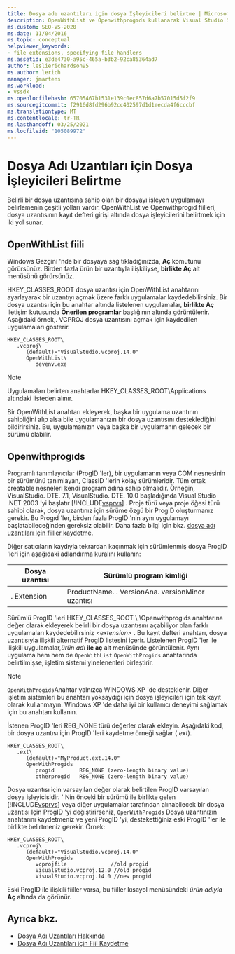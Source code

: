 ```yaml
---
title: Dosya adı uzantıları için dosya Işleyicileri belirtme | Microsoft Docs
description: OpenWithList ve Openwithprogıds kullanarak Visual Studio SDK 'da hangi uygulamanın bir dosya uzantısını işlediğini nasıl belirleyebileceğinizi öğrenin.
ms.custom: SEO-VS-2020
ms.date: 11/04/2016
ms.topic: conceptual
helpviewer_keywords:
- file extensions, specifying file handlers
ms.assetid: e3de4730-a95c-465a-b3b2-92ca85364ad7
author: leslierichardson95
ms.author: lerich
manager: jmartens
ms.workload:
- vssdk
ms.openlocfilehash: 65705467b1531e139c0ec857d6a7b57015d5f2f9
ms.sourcegitcommit: f2916d8fd296b92cc402597d1d1eecda4f6cccbf
ms.translationtype: MT
ms.contentlocale: tr-TR
ms.lasthandoff: 03/25/2021
ms.locfileid: "105089972"
---
```

# <a name="specifying-file-handlers-for-file-name-extensions"></a>Dosya Adı Uzantıları için Dosya İşleyicileri Belirtme
Belirli bir dosya uzantısına sahip olan bir dosyayı işleyen uygulamayı belirlemenin çeşitli yolları vardır. OpenWithList ve Openwithprogıd fiilleri, dosya uzantısının kayıt defteri girişi altında dosya işleyicilerini belirtmek için iki yol sunar.

## <a name="openwithlist-verb"></a>OpenWithList fiili
 Windows Gezgini 'nde bir dosyaya sağ tıkladığınızda, **Aç** komutunu görürsünüz. Birden fazla ürün bir uzantıyla ilişkiliyse, **birlikte Aç** alt menüsünü görürsünüz.

 HKEY_CLASSES_ROOT dosya uzantısı için OpenWithList anahtarını ayarlayarak bir uzantıyı açmak üzere farklı uygulamalar kaydedebilirsiniz. Bir dosya uzantısı için bu anahtar altında listelenen uygulamalar, **birlikte Aç** Iletişim kutusunda **Önerilen programlar** başlığının altında görüntülenir. Aşağıdaki örnek,. VCPROJ dosya uzantısını açmak için kaydedilen uygulamaları gösterir.

```
HKEY_CLASSES_ROOT\
   .vcproj\
      (default)="VisualStudio.vcproj.14.0"
      OpenWithList\
         devenv.exe
```

> [!NOTE]
> Uygulamaları belirten anahtarlar HKEY_CLASSES_ROOT\Applications altındaki listeden alınır.

 Bir OpenWithList anahtarı ekleyerek, başka bir uygulama uzantının sahipliğini alıp alsa bile uygulamanızın bir dosya uzantısını desteklediğini bildirirsiniz. Bu, uygulamanızın veya başka bir uygulamanın gelecek bir sürümü olabilir.

## <a name="openwithprogids"></a>Openwithprogıds
 Programlı tanımlayıcılar (ProgID 'ler), bir uygulamanın veya COM nesnesinin bir sürümünü tanımlayan, ClassID 'lerin kolay sürümleridir. Tüm ortak creatable nesneleri kendi program adına sahip olmalıdır. Örneğin, VisualStudio. DTE. 7.1, VisualStudio. DTE. 10.0 başladığında Visual Studio .NET 2003 'yi başlatır [!INCLUDE[vsprvs](../code-quality/includes/vsprvs_md.md)] . Proje türü veya proje öğesi türü sahibi olarak, dosya uzantınız için sürüme özgü bir ProgID oluşturmanız gerekir. Bu Progıd 'ler, birden fazla ProgID 'nin aynı uygulamayı başlatabileceğinden gereksiz olabilir. Daha fazla bilgi için bkz. [dosya adı uzantıları Için fiiller kaydetme](../extensibility/registering-verbs-for-file-name-extensions.md).

 Diğer satıcıların kaydıyla tekrardan kaçınmak için sürümlenmiş dosya ProgID 'leri için aşağıdaki adlandırma kuralını kullanın:

|Dosya uzantısı|Sürümlü program kimliği|
|--------------------|----------------------|
|. Extension|ProductName. . VersionAna. versionMinor uzantısı|

 Sürümlü ProgID 'leri HKEY_CLASSES_ROOT \\ \Openwithprogıds anahtarına değer olarak ekleyerek belirli bir dosya uzantısını açabiliyor olan farklı uygulamaları kaydedebilirsiniz *\<extension>* . Bu kayıt defteri anahtarı, dosya uzantısıyla ilişkili alternatif ProgID listesini içerir. Listelenen ProgID 'ler ile ilişkili uygulamalar,_ürün adı_ **ile aç** alt menüsünde görüntülenir. Aynı uygulama hem hem de `OpenWithList` `OpenWithProgids` anahtarında belirtilmişse, işletim sistemi yinelenenleri birleştirir.

> [!NOTE]
> `OpenWithProgids`Anahtar yalnızca WINDOWS XP 'de desteklenir. Diğer işletim sistemleri bu anahtarı yoksaydığı için dosya işleyicileri için tek kayıt olarak kullanmayın. Windows XP 'de daha iyi bir kullanıcı deneyimi sağlamak için bu anahtarı kullanın.

 İstenen ProgID 'leri REG_NONE türü değerler olarak ekleyin. Aşağıdaki kod, bir dosya uzantısı için ProgID 'leri kaydetme örneği sağlar (.*ext*).

```
HKEY_CLASSES_ROOT\
   .ext\
      (default)="MyProduct.ext.14.0"
      OpenWithProgids
         progid        REG_NONE (zero-length binary value)
         otherprogid   REG_NONE (zero-length binary value)
```

 Dosya uzantısı için varsayılan değer olarak belirtilen ProgID varsayılan dosya işleyicisidir. ' Nin önceki bir sürümü ile birlikte gelen [!INCLUDE[vsprvs](../code-quality/includes/vsprvs_md.md)] veya diğer uygulamalar tarafından alınabilecek bir dosya uzantısı Için ProgID 'yi değiştirirseniz, `OpenWithProgids` Dosya uzantınızın anahtarını kaydetmeniz ve yeni ProgID 'yi, destekettiğiniz eski ProgID 'ler ile birlikte belirtmeniz gerekir. Örnek:

```
HKEY_CLASSES_ROOT\
   .vcproj\
      (default)="VisualStudio.vcproj.14.0"
      OpenWithProgids
         vcprojfile              //old progid
         VisualStudio.vcproj.12.0 //old progid
         VisualStudio.vcproj.14.0 //new progid
```

 Eski ProgID ile ilişkili fiiller varsa, bu fiiller kısayol menüsündeki *ürün adıyla* **Aç** altında da görünür.

## <a name="see-also"></a>Ayrıca bkz.
- [Dosya Adı Uzantıları Hakkında](../extensibility/about-file-name-extensions.md)
- [Dosya Adı Uzantıları için Fiil Kaydetme](../extensibility/registering-verbs-for-file-name-extensions.md)
